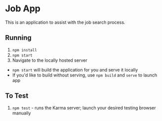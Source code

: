 # Job App

This is an application to assist with the job search process.

## Running

1. `npm install`
1. `npm start`
1. Navigate to the locally hosted server

* `npm start` will build the application for you and serve it locally
* If you'd like to build without serving, use `npm build` and `serve` to launch app


## To Test
1. `npm test` - runs the Karma server; launch your desired testing browser manually

